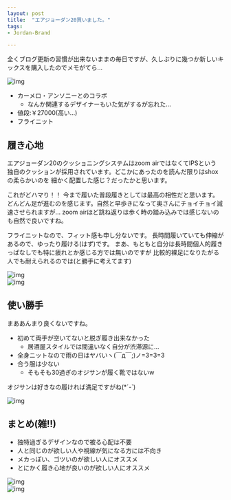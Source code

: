 ```yaml
---
layout: post
title:  "エアジョーダン20買いました。"
tags:
- Jordan-Brand

---
```


全くブログ更新の習慣が出来ないままの毎日ですが、久しぶりに幾つか新しいキックスを購入したのでメモがてら…

![img](https://watarusuzuki.github.io/assets/images/myshoes/IMG_1886.JPG)  

* カーメロ・アンソニーとのコラボ
  * なんか関連するデザイナーもいた気がするが忘れた…
* 値段:￥27000(高い…)
* フライニット

## 履き心地

エアジョーダン20のクッショニングシステムはzoom airではなくてIPSという
独自のクッションが採用されています。どこかにあったのを読んだ限りはshoxの柔らかいのを
細かく配置した感じ？だったかと思います。

これがどハマり！！
今まで履いた普段履きとしては最高の相性だと思います。
どんどん足が進むのを感じます。自然と早歩きになって奥さんにチョイチョイ減速させられますが…
zoom airほど跳ね返りは歩く時の踏み込みでは感じないのも自然で良いですね。

フライニットなので、フィット感も申し分ないです。
長時間履いていても伸縮があるので、ゆったり履ける(はず)です。
まあ、もともと自分は長時間個人的履きっぱなしでも特に疲れとか感じる方では無いのですが
比較的裸足になりたがる人でも耐えられるのでは(と勝手に考えてます)

![img](https://watarusuzuki.github.io/assets/images/myshoes/IMG_4281.JPG)  
![img](https://watarusuzuki.github.io/assets/images/myshoes/IMG_8352.JPG)  

## 使い勝手

まああんまり良くないですね。

* 初めて両手が空いてないと脱ぎ履き出来なかった
    * 居酒屋スタイルでは間違いなく自分が渋滞源に…
* 全身ニットなので雨の日はヤバいヽ(￣д￣;)ノ=3=3=3
* 合う服は少ない
  * そもそも30過ぎのオジサンが履く靴ではないw

オジサンは好きなの履ければ満足ですがね(*´-`)

![img](https://watarusuzuki.github.io/assets/images/myshoes/IMG_7770.JPG)  

## まとめ(雑!!)

* 独特過ぎるデザインなので被る心配は不要
* 人と同じのが欲しい人や視線が気になる方には不向き
* メカっぽい、ゴツいのが欲しい人にオススメ
* とにかく履き心地が良いのが欲しい人にオススメ

![img](https://watarusuzuki.github.io/assets/images/myshoes/IMG_7937.JPG)  
![img](https://watarusuzuki.github.io/assets/images/myshoes/IMG_6322.JPG)  
